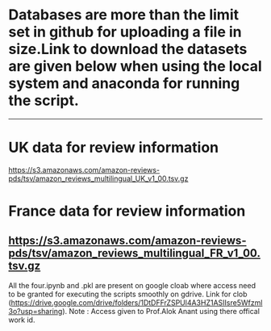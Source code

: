 # Databases are more than the limit set in github for uploading a file in size.Link to download the datasets are given below when using the local system and anaconda for running the script.
----------------
# UK data for review information
https://s3.amazonaws.com/amazon-reviews-pds/tsv/amazon_reviews_multilingual_UK_v1_00.tsv.gz
# France data for review information
https://s3.amazonaws.com/amazon-reviews-pds/tsv/amazon_reviews_multilingual_FR_v1_00.tsv.gz
----------------
All the four.ipynb and .pkl are present on google cloab where access need to be granted for executing the scripts smoothly on gdrive.
Link for clob (https://drive.google.com/drive/folders/1DtDFFrZSPUl4A3HZ1ASIIsre5Wfzml3o?usp=sharing).
Note : Access given to Prof.Alok Anant using there offical work id.
